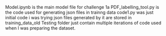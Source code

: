 Model.ipynb is the main model file for challenge 1a
PDF_labelling_tool.py is the code used for generating json files in trainng data
code1.py was just initial code i was trying json files generated by it are stored in training_data_old
Testing folder just contain multiple iterations of code used when I was preparing the dataset.
